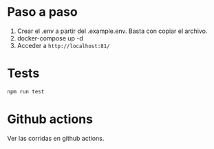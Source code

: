# Paso a paso
1. Crear el .env a partir del .example.env. Basta con copiar el archivo.
2. docker-compose up -d
3. Acceder a `http://localhost:81/`


# Tests
```sh
npm run test
```

# Github actions
Ver las corridas en github actions.

